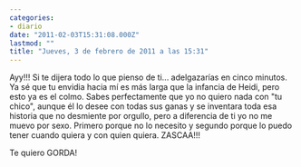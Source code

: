 ```yaml
---
categories:
- diario
date: "2011-02-03T15:31:08.000Z"
lastmod: ""
title: "Jueves, 3 de febrero de 2011 a las 15:31"
---
```


Ayy!!! Si te dijera todo lo que pienso de ti... adelgazarí­as en cinco minutos. Ya sé que tu envidia hacia mí­ es más larga que la infancia de Heidi, pero esto ya es el colmo. Sabes perfectamente que yo no quiero nada con "tu chico", aunque él lo desee con todas sus ganas y se inventara toda esa historia que no desmiente por orgullo, pero a diferencia de ti yo no me muevo por sexo. Primero porque no lo necesito y segundo porque lo puedo tener cuando quiera y con quien quiera. ZASCAA!!!


Te quiero GORDA!